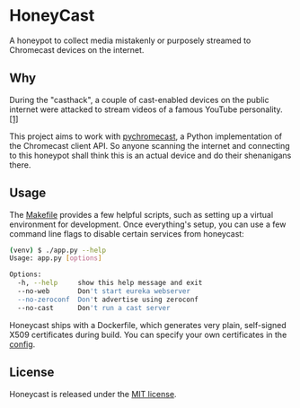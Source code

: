 # HoneyCast

A honeypot to collect media mistakenly or purposely streamed to Chromecast devices on the internet.

## Why

During the "casthack", a couple of cast-enabled devices on the public internet were attacked to stream videos of a famous YouTube personality. [[1]](https://web.archive.org/web/20190119070419/https://casthack.thehackergiraffe.com/)

This project aims to work with [pychromecast](https://github.com/balloob/pychromecast), a Python implementation of the Chromecast client API. So anyone scanning the internet and connecting to this honeypot shall think this is an actual device and do their shenanigans there.

## Usage

The [Makefile](Makefile) provides a few helpful scripts, such as setting up a virtual environment for development. Once everything's setup, you can use a few command line flags to disable certain services from honeycast:

```bash
(venv) $ ./app.py --help
Usage: app.py [options]

Options:
  -h, --help     show this help message and exit
  --no-web       Don't start eureka webserver
  --no-zeroconf  Don't advertise using zeroconf
  --no-cast      Don't run a cast server
```

Honeycast ships with a Dockerfile, which generates very plain, self-signed X509 certificates during build. You can specify your own certificates in the [config](honeycast.yaml).

## License

Honeycast is released under the [MIT license](LICENSE).
